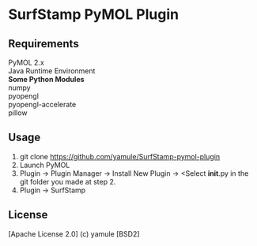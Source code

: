 # SurfStamp PyMOL Plugin


## Requirements

PyMOL 2.x  
Java Runtime Environment  
**Some Python Modules**  
numpy  
pyopengl  
pyopengl-accelerate  
pillow  


## Usage
1. git clone https://github.com/yamule/SurfStamp-pymol-plugin  
2. Launch PyMOL  
3. Plugin -> Plugin Manager -> Install New Plugin -> <Select __init__.py in the git folder you made at step 2.   
4. Plugin -> SurfStamp  


## License
[Apache License 2.0]
(c) yamule
[BSD2]
